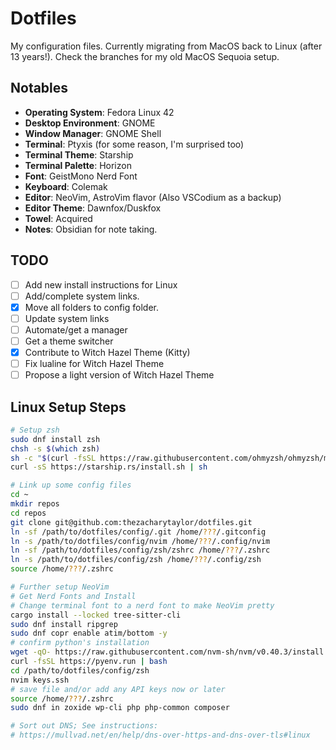 # Dotfiles

My configuration files.
Currently migrating from MacOS back to Linux (after 13 years!).
Check the branches for my old MacOS Sequoia setup.

## Notables

- **Operating System**: Fedora Linux 42
- **Desktop Environment**: GNOME
- **Window Manager**: GNOME Shell
- **Terminal**: Ptyxis (for some reason, I'm surprised too)
- **Terminal Theme**: Starship
- **Terminal Palette**: Horizon
- **Font**: GeistMono Nerd Font
- **Keyboard**: Colemak
- **Editor**: NeoVim, AstroVim flavor (Also VSCodium as a backup)
- **Editor Theme**: Dawnfox/Duskfox
- **Towel**: Acquired
- **Notes**: Obsidian for note taking.

## TODO

- [ ] Add new install instructions for Linux
- [ ] Add/complete system links.
- [x] Move all folders to config folder.
- [ ] Update system links
- [ ] Automate/get a manager
- [ ] Get a theme switcher
- [x] Contribute to Witch Hazel Theme (Kitty)
- [ ] Fix lualine for Witch Hazel Theme
- [ ] Propose a light version of Witch Hazel Theme

## Linux Setup Steps

```bash
# Setup zsh
sudo dnf install zsh
chsh -s $(which zsh)
sh -c "$(curl -fsSL https://raw.githubusercontent.com/ohmyzsh/ohmyzsh/master/tools/install.sh)"
curl -sS https://starship.rs/install.sh | sh

# Link up some config files
cd ~
mkdir repos
cd repos
git clone git@github.com:thezacharytaylor/dotfiles.git
ln -sf /path/to/dotfiles/config/.git /home/???/.gitconfig
ln -s /path/to/dotfiles/config/nvim /home/???/.config/nvim
ln -sf /path/to/dotfiles/config/zsh/zshrc /home/???/.zshrc
ln -s /path/to/dotfiles/config/zsh /home/???/.config/zsh
source /home/???/.zshrc

# Further setup NeoVim
# Get Nerd Fonts and Install
# Change terminal font to a nerd font to make NeoVim pretty
cargo install --locked tree-sitter-cli
sudo dnf install ripgrep
sudo dnf copr enable atim/bottom -y
# confirm python's installation
wget -qO- https://raw.githubusercontent.com/nvm-sh/nvm/v0.40.3/install.sh | bash
curl -fsSL https://pyenv.run | bash
cd /path/to/dotfiles/config/zsh
nvim keys.ssh
# save file and/or add any API keys now or later
source /home/???/.zshrc
sudo dnf in zoxide wp-cli php php-common composer

# Sort out DNS; See instructions:
# https://mullvad.net/en/help/dns-over-https-and-dns-over-tls#linux
```
